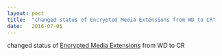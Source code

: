 ```yaml
---
layout: post
title:  "changed status of Encrypted Media Extensions from WD to CR"
date:   2016-07-05
---
```


changed status of [Encrypted Media Extensions](/spec/encrypted-media) from WD to CR

